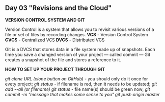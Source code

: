 ## Day 03 "Revisions and the Cloud" ##

**VERSION CONTROL SYSTEM AND GIT**

Version Control is a system that allows you to revisit various versions of a file or set of files by recording changes.
**VCS** - Version Control System
**CVCS** - Centralized VCS
**DVCS** - Distributed VCS


Git is a DVCS that stores data in a file system made up of snapshots. Each time you save a changed version of your project — called commit — Git creates a snapshot of the file and stores a reference to it.

**HOW TO SET UP YOUR PROJECT THROUGH GIT**

*git clone URL (clone button on GitHub)* - you should only do it once for evety project;
*git status* - if filename is red, then it needs to be updated;
*git add --all (or filename)*
*git status* - file name(s) should be green now;
*git commit -m "message that makes some sense to you"*
*git push origin master* 

